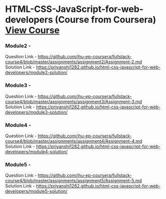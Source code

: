 # HTML-CSS-JavaScript-for-web-developers (Course from Coursera) <a href="https://www.coursera.org/learn/html-css-javascript-for-web-developers">View Course</a>
### Module2 -
Question Link - https://github.com/jhu-ep-coursera/fullstack-course4/blob/master/assignments/assignment2/Assignment-2.md <br>
Solution Link - https://priyanshi1282.github.io/html-css-javascript-for-web-developers/module2-solution/
### Module3 -
Question Link - https://github.com/jhu-ep-coursera/fullstack-course4/blob/master/assignments/assignment3/Assignment-3.md <br>
Solution Link - https://priyanshi1282.github.io/html-css-javascript-for-web-developers/module3-solution/
### Module4 -
Question Link - https://github.com/jhu-ep-coursera/fullstack-course4/blob/master/assignments/assignment4/Assignment-4.md <br>
Solution Link - https://priyanshi1282.github.io/html-css-javascript-for-web-developers/module4-solution/
### Module5 -
Question Link - https://github.com/jhu-ep-coursera/fullstack-course4/blob/master/assignments/assignment5/Assignment-5.md <br>
Solution Link - https://priyanshi1282.github.io/html-css-javascript-for-web-developers/module5-solution/

